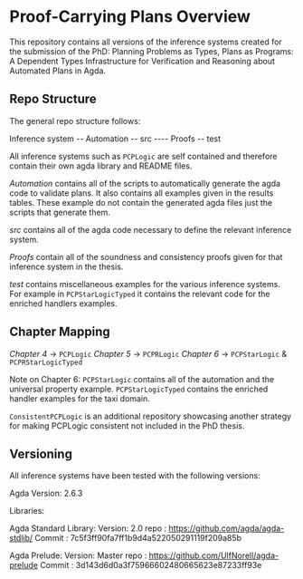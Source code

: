 # Proof-Carrying Plans Overview

This repository contains all versions of the inference systems created for the submission of the PhD: Planning Problems as Types, Plans as Programs: A Dependent Types Infrastructure for Verification and Reasoning about Automated Plans in Agda.

## Repo Structure 

The general repo structure follows:

Inference system
-- Automation
-- src
---- Proofs
-- test 

All inference systems such as `PCPLogic` are self contained and therefore contain their own agda library and README files.

*Automation* contains all of the scripts to automatically generate the agda code to validate plans. It also contains all examples given in the results tables. These example do not contain the generated agda files just the scripts that generate them. 

*src* contains all of the agda code necessary to define the relevant inference system. 

*Proofs* contain all of the soundness and consistency proofs given for that inference system in the thesis. 

*test* contains miscellaneous examples for the various inference systems. For example in `PCPStarLogicTyped` it contains the relevant code for the enriched handlers examples.

## Chapter Mapping

*Chapter 4* -> `PCPLogic`
*Chapter 5* -> `PCPRLogic`
*Chapter 6* -> `PCPStarLogic` & `PCPRStarLogicTyped`

Note on Chapter 6: `PCPStarLogic` contains all of the automation and the universal property example. `PCPStarLogicTyped` contains the enriched handler examples for the taxi domain. 

`ConsistentPCPLogic` is an additional repository showcasing another strategy for making PCPLogic consistent not included in the PhD thesis. 

## Versioning 

All inference systems have been tested with the following versions:

Agda Version: 2.6.3

Libraries: 

Agda Standard Library:
    Version: 2.0
    repo   : https://github.com/agda/agda-stdlib/
    Commit : 7c5f3ff90fa7ff1b9d4a522050291119f209a85b

Agda Prelude:
    Version: Master
    repo   : https://github.com/UlfNorell/agda-prelude
    Commit : 3d143d6d0a3f75966602480665623e87233ff93e
    


